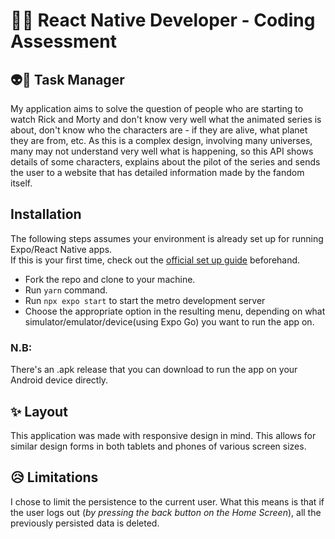 # 📱🎆 React Native Developer - Coding Assessment
## 👽👾 Task Manager

My application aims to solve the question of people who are starting to watch Rick and Morty and don't know very well what the animated series is about, don't know who the characters are - if they are alive, what planet they are from, etc.
As this is a complex design, involving many universes, many may not understand very well what is happening, so this API shows details of some characters, explains about the pilot of the series and sends the user to a website that has detailed information made by the fandom itself.

## Installation

The following steps assumes your environment is already set up for running Expo/React Native apps.  
If this is your first time, check out the [official set up guide](https://docs.expo.dev/get-started/installation/) beforehand.

- Fork the repo and clone to your machine.
- Run `yarn` command.
- Run `npx expo start` to start the metro development server
- Choose the appropriate option in the resulting menu, depending on what simulator/emulator/device(using Expo Go) you want to run the app on.

### N.B:
There's an .apk release that you can download to run the app on your Android device directly.

## ✨ Layout 

This application was made with responsive design in mind. This allows for similar design forms in both tablets and phones of various screen sizes.

## 😥 Limitations 

I chose to limit the persistence to the current user. What this means is that if the user logs out (_by pressing the back button on the Home Screen_), all the previously persisted data is deleted.

